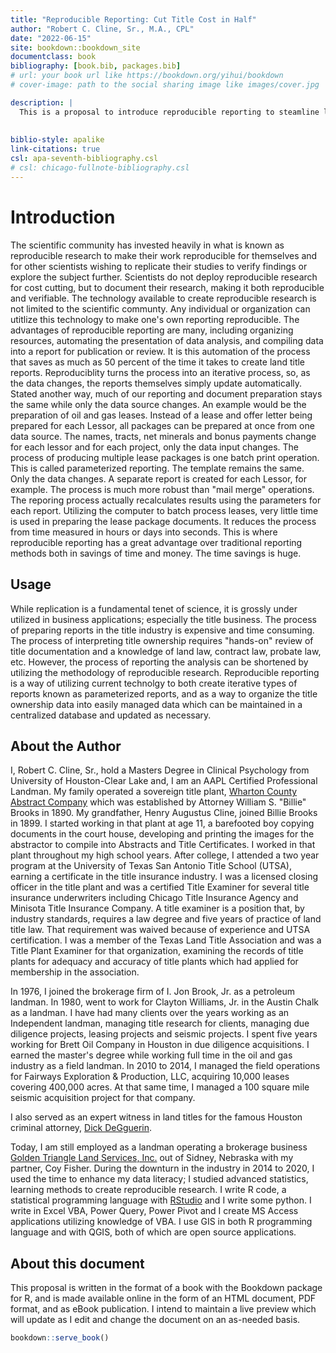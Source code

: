 ```yaml
--- 
title: "Reproducible Reporting: Cut Title Cost in Half"
author: "Robert C. Cline, Sr., M.A., CPL"
date: "2022-06-15"
site: bookdown::bookdown_site
documentclass: book
bibliography: [book.bib, packages.bib]
# url: your book url like https://bookdown.org/yihui/bookdown
# cover-image: path to the social sharing image like images/cover.jpg

description: |
  This is a proposal to introduce reproducible reporting to steamline land title documentation, taking advantage of methods used by the scientific community employed in reproducible research. Reproducible reporting is estimated to reduce title analysis costs by as much as 50 percent.  
  
  
biblio-style: apalike  
link-citations: true
csl: apa-seventh-bibliography.csl
# csl: chicago-fullnote-bibliography.csl
---
```


# Introduction

The scientific community has invested heavily in what is known as reproducible research to make their work reproducible for themselves and for other scientists wishing to replicate their studies to verify findings or explore the subject further. Scientists do not deploy reproducible research for cost cutting, but to document their research, making it both reproducible and verifiable. The technology available to create reproducible research is not limited to the scientific communty. Any individual or organization can utitlize this technology to make one's own reporting reproducible.  The advantages of reproducible reporting are many, including organizing resources, automating the presentation of data analysis, and compiling data into a report for publication or review. It is this automation of the process that saves as much as 50 percent of the time it takes to create land title reports. Reproduciblity turns the process into an iterative process, so, as the data changes, the reports themselves simply update automatically.  Stated another way, much of our reporting and document preparation stays the same while only the data source changes. An example would be the preparation of oil and gas leases.  Instead of a lease and offer letter being prepared for each Lessor, all packages can be prepared at once from one data source. The names, tracts, net minerals and bonus payments change for each lessor and for each project, only the data input changes.  The process of producing multiple lease packages is one batch print operation. This is called parameterized reporting. The template remains the same.  Only the data changes. A separate report is created for each Lessor, for example.  The process is much more robust than "mail merge" operations.  The reporing process actually recalculates results using the parameters for each report. Utilizing the computer to batch process leases, very little time is used in preparing the lease package documents. It reduces the process from time measured in hours or days into seconds. This is where reproducible reporting has a great advantage over traditional reporting methods both in savings of time and money.  The time savings is huge.  

## Usage 

While replication is a fundamental tenet of science, it is grossly under utilized in business applications; especially the title business. The process of preparing reports in the title industry is expensive and time consuming. The process of interpreting title ownership requires "hands-on" review of title documentation and a knowledge of land law, contract law, probate law, etc.  However, the process of reporting the analysis can be shortened by utilizing the methodology of reproducible research. Reproducible reporting is a way of utilizing current technolgy to both create iterative types of reports known as parameterized reports, and as a way to organize the title ownership data into easily managed data which can be maintained in a centralized database and updated as necessary.  

## About the Author

I, Robert C. Cline, Sr., hold a Masters Degree in Clinical Psychology from University of Houston-Clear Lake and, I am an AAPL Certified Professional Landman.  My family operated a sovereign title plant, [Wharton County Abstract Company](http://www.stxmaps.com/go/texas-historical-marker-wharton-county-abstract-company.html) which was established by Attorney William S. "Billie" Brooks in 1890. My grandfather, Henry Augustus Cline, joined Billie Brooks in 1899. I started working in that plant at age 11, a barefooted boy copying documents in the court house, developing and printing the images for the abstractor to compile into Abstracts and Title Certificates.  I worked in that plant throughout my high school years.  After college, I attended a two year program at the University of Texas San Antonio Title School (UTSA), earning a certificate in the title insurance industry. I was a licensed closing officer in the title plant and was a certified Title Examiner for several title insurance underwriters including Chicago Title Insurance Agency and Minisota Title Insurance Company. A title examiner is a position that, by industry standards, requires a law degree and five years of practice of land title law.  That requirement was waived because of experience and UTSA certification.  I was a member of the Texas Land Title Association and was a Title Plant Examiner for that organization, examining the records of title plants for adequacy and accuracy of title plants which had applied for membership in the association.

In 1976, I joined the brokerage firm of I. Jon Brook, Jr. as a petroleum landman. In 1980, went to work for Clayton Williams, Jr. in the Austin Chalk as a landman.  I have had many clients over the years working as an Independent landman, managing title research for clients, managing due diligence projects, leasing projects and seismic projects. I spent five years working for Brett Oil Company in Houston in due diligence acquisitions.  I earned the master's degree while working full time in the oil and gas industry as a field landman. In 2010 to 2014, I managed the field operations for Fairways Exploration & Production, LLC, acquiring 10,000 leases covering 400,000 acres. At that same time, I managed a 100 square mile seismic acquisition project for that company.  

I also served as an expert witness in land titles for the famous Houston criminal attorney, [Dick DeGguerin](https://deguerin.com/).

Today, I am still employed as a landman operating a brokerage business [Golden Triangle Land Services, Inc.](https://goldentriangleland.com/) out of Sidney, Nebraska with my partner, Coy Fisher. During the downturn in the industry in 2014 to 2020, I used the time to enhance my data literacy; I studied advanced statistics, learning methods to create reproducible research. I write R code, a statistical programming language with [RStudio](https://www.rstudio.com/about/) and I write some python. I write in Excel VBA, Power Query, Power Pivot and I create MS Access applications utilizing knowledge of VBA.  I use GIS in both R programming language and with QGIS, both of which are open source applications.  



## About this document 

This proposal is written in the format of a book with the Bookdown package for R, and is made available online in the form of an HTML document, PDF format, and as eBook publication.  I intend to maintain a live preview which will update as I edit and change the document on an as-needed basis.  




```r
bookdown::serve_book()
```





